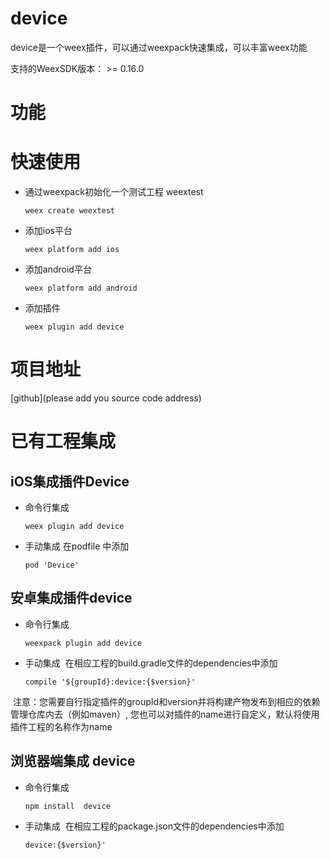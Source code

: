 # device
device是一个weex插件，可以通过weexpack快速集成，可以丰富weex功能

支持的WeexSDK版本： >= 0.16.0

# 功能

# 快速使用
- 通过weexpack初始化一个测试工程 weextest
   ```
   weex create weextest
   ```
- 添加ios平台
  ```
  weex platform add ios
  ```
- 添加android平台
  ```
  weex platform add android
  ```
- 添加插件
  ```
  weex plugin add device
  ```
# 项目地址
[github](please add you source code address)

# 已有工程集成
## iOS集成插件Device
- 命令行集成
  ```
  weex plugin add device
  ```
- 手动集成
  在podfile 中添加
  ```
  pod 'Device'
  ```

## 安卓集成插件device
- 命令行集成
  ```
  weexpack plugin add device
  ```
- 手动集成
  在相应工程的build.gradle文件的dependencies中添加
  ```
  compile '${groupId}:device:{$version}'
  ``` 
  注意：您需要自行指定插件的groupId和version并将构建产物发布到相应的依赖管理仓库内去（例如maven）, 您也可以对插件的name进行自定义，默认将使用插件工程的名称作为name


## 浏览器端集成 device
- 命令行集成
  ```
  npm install  device
  ```
- 手动集成
  在相应工程的package.json文件的dependencies中添加
  ```
  device:{$version}'
  ``` 
  
